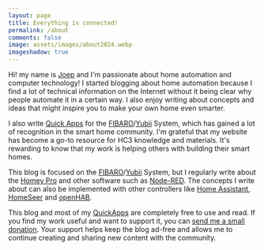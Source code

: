 ```yaml
---
layout: page
title: Everything is connected!
permalink: /about
comments: false
image: assets/images/about2024.webp
imageshadow: true
---
```


Hi! my name is [Joep](https://www.linkedin.com/in/joepverhaeg/) and I'm passionate about home automation and computer technology! I started blogging about home automation because I find a lot of technical information on the Internet without it being clear why people automate it in a certain way. I also enjoy writing about concepts and ideas that might inspire you to make your own home even smarter.

I also write [Quick Apps](https://marketplace.fibaro.com/profiles/fibaro-user-unnamed-78a51d7b-088d-4247-9e91-e2f42082e817) for the [FIBARO](https://www.fibaro.com/en/)/[Yubii](https://www.yubiihome.com/en) System, which has gained a lot of recognition in the smart home community. I'm grateful that my website has become a go-to resource for HC3 knowledge and materials. It's rewarding to know that my work is helping others with building their smart homes.

This blog is focused on the [FIBARO](https://www.fibaro.com/en/)/[Yubii](https://www.yubiihome.com/en) System, but I regularly write about the [Homey Pro](https://homey.app/) and other software such as [Node-RED](https://nodered.org/). The concepts I write about can also be implemented with other controllers like [Home Assistant](https://www.home-assistant.io/), [HomeSeer](https://homeseer.com/) and [openHAB](https://www.openhab.org/).

This blog and most of my [QuickApps](https://marketplace.fibaro.com/profiles/fibaro-user-unnamed-78a51d7b-088d-4247-9e91-e2f42082e817) are completely free to use and read. If you find my work useful and want to support it, you can [send me a small donation](https://ko-fi.com/joepverhaeg). Your support helps keep the blog ad-free and allows me to continue creating and sharing new content with the community.

<span style="margin-top: 5px;">
    <script type='text/javascript' src='https://storage.ko-fi.com/cdn/widget/Widget_2.js'></script>
    <script type='text/javascript'>kofiwidget2.init('Support me', '#f57373', 'Z8Z8SY29P');kofiwidget2.draw();</script>
</span>

<p class="mt-4 mb-0">
    <a target="_blank" class="d-inline-block mx-1 text-dark" href="https://www.linkedin.com/in/joepverhaeg/"><i class="fab fa-linkedin-in"></i></a>
    <a target="_blank" class="d-inline-block mx-1 text-dark" href="https://github.com/joepv/"><i class="fab fa-github"></i></a>
    <a class="d-inline-block mx-1 text-dark" href="https://docs.joepverhaeg.nl/contact"><i class="fa fa-envelope"></i></a>
</p>

<!-- <div class="list-authors mt-5">
{% for author in site.authors %}
    <div id="{{ author[1].name }}" class="authorbox position-relative pb-5 pt-5 mb-4 mt-4 border">
        <div class="row">
            <div class="wrapavname col-md-3 text-center">
                {% if author[1].gravatar %}
                <img  class="author-thumb" src="https://www.gravatar.com/avatar/{{ author[1].gravatar }}?s=250&d=mm&r=x" alt="{{ author.display_name }}">
                {% else %}
                <img  class="author-thumb" src="{{site.baseurl}}/{{ author[1].avatar }}" alt="{{ author.display_name }}">
                {% endif %}
                <p class="mt-4 mb-0 small text-center">
                    <a target="_blank" class="d-inline-block mx-1 text-dark" href="{{ author[1].linkedin }}"><i class="fab fa-linkedin-in"></i></a>
                    <a target="_blank" class="d-inline-block mx-1 text-dark" href="{{ author[1].github }}"><i class="fab fa-github"></i></a>
                    <a class="d-inline-block mx-1 text-dark" href="{{site.baseurl}}/contact"><i class="fa fa-envelope"></i></a>
                </p>
            </div>
            <div class="col-md-9">
                <h3>{{ author[1].display_name }}</h3>
                <p class="mt-3 mb-0">{{ author[1].description }}</p>
            </div>
        </div>
    </div>
{% endfor %}
</div> -->